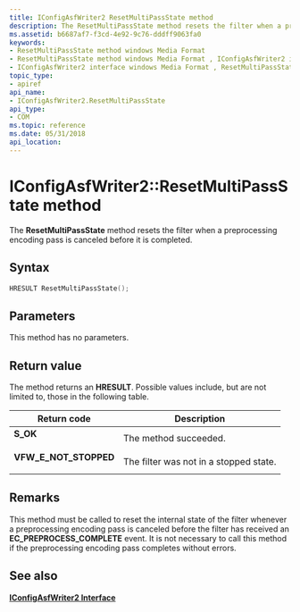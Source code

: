 ```yaml
---
title: IConfigAsfWriter2 ResetMultiPassState method
description: The ResetMultiPassState method resets the filter when a preprocessing encoding pass is canceled before it is completed.
ms.assetid: b6687af7-f3cd-4e92-9c76-dddff9063fa0
keywords:
- ResetMultiPassState method windows Media Format
- ResetMultiPassState method windows Media Format , IConfigAsfWriter2 interface
- IConfigAsfWriter2 interface windows Media Format , ResetMultiPassState method
topic_type:
- apiref
api_name:
- IConfigAsfWriter2.ResetMultiPassState
api_type:
- COM
ms.topic: reference
ms.date: 05/31/2018
api_location: 
---
```


# IConfigAsfWriter2::ResetMultiPassState method

The **ResetMultiPassState** method resets the filter when a preprocessing encoding pass is canceled before it is completed.

## Syntax


```C++
HRESULT ResetMultiPassState();
```



## Parameters

This method has no parameters.

## Return value

The method returns an **HRESULT**. Possible values include, but are not limited to, those in the following table.



| Return code                                                                                         | Description                                       |
|-----------------------------------------------------------------------------------------------------|---------------------------------------------------|
| <dl> <dt>**S\_OK**</dt> </dl>                | The method succeeded.<br/>                  |
| <dl> <dt>**VFW\_E\_NOT\_STOPPED**</dt> </dl> | The filter was not in a stopped state.<br/> |



 

## Remarks

This method must be called to reset the internal state of the filter whenever a preprocessing encoding pass is canceled before the filter has received an **EC\_PREPROCESS\_COMPLETE** event. It is not necessary to call this method if the preprocessing encoding pass completes without errors.

## See also

<dl> <dt>

[**IConfigAsfWriter2 Interface**](https://msdn.microsoft.com/library/Dd743206(v=VS.85).aspx)
</dt> </dl>

 

 





